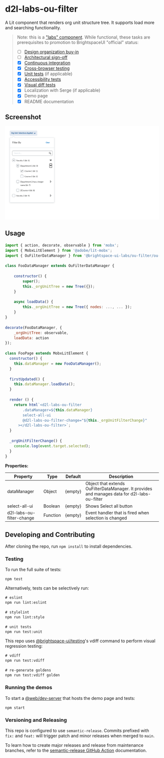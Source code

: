 # d2l-labs-ou-filter

A Lit component that renders org unit structure tree. It supports load more and searching functionality.

> Note: this is a ["labs" component](https://daylight.d2l.dev/developing/getting-started/component-tiers/). While functional, these tasks are prerequisites to promotion to BrightspaceUI "official" status:
>
> - [ ] [Design organization buy-in](https://daylight.d2l.dev/developing/creating-component/before-building/#working-with-design)
> - [ ] [Architectural sign-off](https://daylight.d2l.dev/developing/creating-component/before-building/#web-component-architecture)
> - [x] [Continuous integration](https://daylight.d2l.dev/developing/testing/tools/#continuous-integration)
> - [x] [Cross-browser testing](https://daylight.d2l.dev/developing/testing/cross-browser/)
> - [x] [Unit tests](https://daylight.d2l.dev/developing/testing/tools/) (if applicable)
> - [x] [Accessibility tests](https://daylight.d2l.dev/developing/testing/accessibility/)
> - [x] [Visual diff tests](https://daylight.d2l.dev/developing/testing/visual-difference/)
> - [x] Localization with Serge (if applicable)
> - [x] Demo page
> - [x] README documentation

## Screenshot

![Org unit filter component](./test/visual-diff/screenshots/ci/golden/ou-filter/ou-filter-Desktop.png?raw=true)

## Usage

```js
import { action, decorate, observable } from 'mobx';
import { MobxLitElement } from '@adobe/lit-mobx';
import { OuFilterDataManager } from '@brightspace-ui-labs/ou-filter/ou-filter.js';

class FooDataManager extends OuFilterDataManager {

	constructor() {
		super();
		this._orgUnitTree = new Tree({});
	}

	async loadData() {
		this._orgUnitTree = new Tree({ nodes: ..., ... });
	}
}

decorate(FooDataManager, {
	_orgUnitTree: observable,
	loadData: action
});

class FooPage extends MobxLitElement {
  constructor() {
    this.dataManager = new FooDataManager();
  }

  firstUpdated() {
    this.dataManager.loadData();
  }

  render () {
    return html`<d2l-labs-ou-filter
        .dataManager=${this.dataManager}
        select-all-ui
        @d2l-labs-ou-filter-change="${this._orgUnitFilterChange}"
      ></d2l-labs-ou-filter>`;
  }

  _orgUnitFilterChange() {
    console.log(event.target.selected);
  }
}
```

**Properties:**

| Property | Type | Default | Description |
|----------|------|---------|-------------|
| dataManager | Object | {empty} | Object that extends OuFilterDataManager. It provides and manages data for d2l-labs-ou-filter |
| select-all-ui | Boolean | {empty} | Shows Select all button |
| d2l-labs-ou-filter-change | Function | {empty} | Event handler that is fired when selection is changed |

## Developing and Contributing

After cloning the repo, run `npm install` to install dependencies.

### Testing

To run the full suite of tests:

```shell
npm test
```

Alternatively, tests can be selectively run:

```shell
# eslint
npm run lint:eslint

# stylelint
npm run lint:style

# unit tests
npm run test:unit
```

This repo uses [@brightspace-ui/testing](https://github.com/BrightspaceUI/testing)'s vdiff command to perform visual regression testing:

```shell
# vdiff
npm run test:vdiff

# re-generate goldens
npm run test:vdiff golden
```

### Running the demos

To start a [@web/dev-server](https://modern-web.dev/docs/dev-server/overview/) that hosts the demo page and tests:

```shell
npm start
```

### Versioning and Releasing

This repo is configured to use `semantic-release`. Commits prefixed with `fix:` and `feat:` will trigger patch and minor releases when merged to `main`.

To learn how to create major releases and release from maintenance branches, refer to the [semantic-release GitHub Action](https://github.com/BrightspaceUI/actions/tree/main/semantic-release) documentation.
